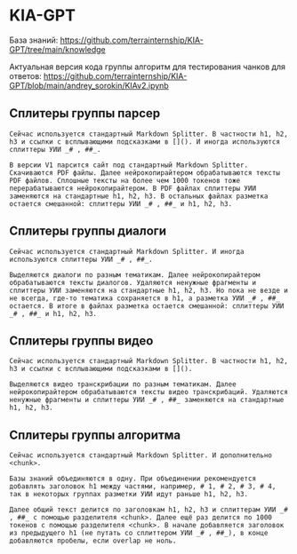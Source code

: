 # KIA-GPT

База знаний: https://github.com/terrainternship/KIA-GPT/tree/main/knowledge

Актуальная версия кода группы алгоритм для тестирования чанков для ответов: https://github.com/terrainternship/KIA-GPT/blob/main/andrey_sorokin/KIAv2.ipynb

## Сплитеры группы парсер

`Сейчас используется стандартный Markdown Splitter. В частности h1, h2, h3 и ссылки с всплывающими подсказками в [](). И иногда используются сплиттеры УИИ _# , ##_.`

`В версии V1 парсится сайт под стандартный Markdown Splitter. Скачиваются PDF файлы. Далее нейрокопирайтером обрабатываются тексты PDF файлов. Cплошные тексты на более чем 1000 токенов тоже перерабатываются нейрокопирайтером. В PDF файлах сплиттеры УИИ заменяются на стандартные h1, h2, h3. В остальных файлах разметка остается смешанной: сплиттеры УИИ _# , ##_ и h1, h2, h3.`

## Сплитеры группы диалоги

`Сейчас используется стандартный Markdown Splitter. И иногда используются сплиттеры УИИ _# , ##_.`

`Выделяются диалоги по разным тематикам. Далее нейрокопирайтером обрабатываются тексты диалогов. Удаляются ненужные фрагменты и сплиттеры УИИ заменяются на стандартные h1, h2, h3. Но пока не везде и не всегда, где-то тематика сохраняется в h1, а разметка УИИ _# , ##_ остается. В итоге в файлах разметка остается смешанной: сплиттеры УИИ _# , ##_ и h1, h2, h3.`

## Сплитеры группы видео

`Сейчас используется стандартный Markdown Splitter. В частности h1, h2, h3 и ссылки с всплывающими подсказками в []().`

`Выделяются видео транскрибации по разным тематикам. Далее нейрокопирайтером обрабатываются тексты видео транскрибаций. Удаляются ненужные фрагменты и сплиттеры УИИ _# , ##_ заменяются на стандартные h1, h2, h3.`

## Сплитеры группы алгоритма

`Сейчас используется стандартный Markdown Splitter. И дополнительно <chunk>.`

`Базы знаний объединяются в одну. При объединении рекомендуется добавлять заголовок h1 между частями, например, # 1, # 2, # 3, # 4, так в некоторых группах разметки УИИ идут раньше h1, h2, h3.`

`Далее общий текст делится по заголовкам h1, h2, h3 и сплиттерам УИИ _# , ##_ c помощью разделителя <chunk>. Далее ещё раз делится по 1000 токенов с помощью разделителя <chunk>. В начале добавляется заголовок из предыдущего h1 (не путать со сплиттером УИИ _# , ##_), в конце добавляются пробелы, если overlap не ноль.`
